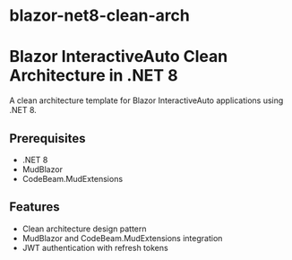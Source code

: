 # blazor-net8-clean-arch
# Blazor InteractiveAuto Clean Architecture in .NET 8

A clean architecture template for Blazor InteractiveAuto applications using .NET 8.

## Prerequisites

- .NET 8
- MudBlazor
- CodeBeam.MudExtensions

## Features

- Clean architecture design pattern
- MudBlazor and CodeBeam.MudExtensions integration
- JWT authentication with refresh tokens



